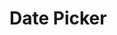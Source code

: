 # Date Picker
<script setup lang="ts">
import { ref } from 'vue'
const modelValue = ref(10);

</script>


<DatePicker v-model="modelValue" />